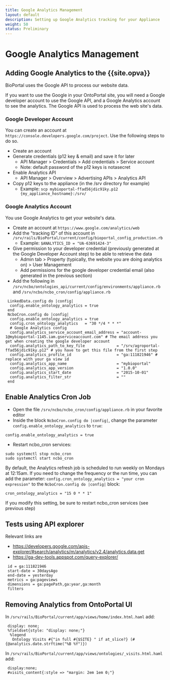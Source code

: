 ```yaml
---
title: Google Analytics Management
layout: default
description: Setting up Google Analytics tracking for your Appliance
weight: 50
status: Preliminary
---
```


# Google Analytics Management

## Adding Google Analytics to the {{site.opva}}

BioPortal uses the Google API to process our website data. 

If you want to use the Google in your OntoPortal site,
you will need a Google developer account to use the Google API,
and a Google Analytics account to see the analytics.
The Google API is used to process the web site's data.

### Google Developer Account

You can create an account at `https://console.developers.google.com/project`.
Use the following steps to do so.

* Create an account
* Generate credentials (p12 key & email) and save it for later
  * API Manager > Credentials > Add credentials > Service account
  * Note: default password of the p12 keys is notasecret
* Enable Analytics API
  * API Manager > Overview > Advertising APIs > Analytics API
* Copy p12 keys to the appliance (in the /srv directory for example)
  * Example: `scp mybioportal-ffad56jdic91ky.p12 {my_appliance_hostname}:/srv/`

### Google Analytics Account

You use Google Analytics to get your website's data. 

* Create an account at `https://www.google.com/analytics/web`
* Add the "tracking ID" of this account in `/srv/rails/BioPortal/current/config/bioportal_config_production.rb`
  * Example: `$ANALYTICS_ID = "UA-63691424-3"`
* Give permission to your developer credential (previously generated at the Google Developer Account step) to be able to retrieve the data
  * Admin tab > Property (typically, the website you are doing analytics on) > User Management
  * Add permissions for the google developer credential email (also generated in the previous section)
* Add the following in `/srv/ncbo/ontologies_api/current/config/environments/appliance.rb` and `/srv/ncbo/ncbo_cron/config/appliance.rb`

```
 LinkedData.config do |config|
  config.enable_ontology_analytics = true
 end
 NcboCron.config do |config|
  config.enable_ontology_analytics = true
  config.cron_ontology_analytics   = "30 */4 * * *"
  # Google Analytics config
  config.analytics_service_account_email_address = "account-1@mybioportal-1145.iam.gserviceaccount.com" # The email address you get when creating the google developer account
  config.analytics_path_to_key_file              = "/srv/agroportal-ffad56jdic91ky.p12" # you have to get this file from the first step
  config.analytics_profile_id                    = "ga:111821946" # replace with your ga view id
  config.analytics_app_name                      = "mybioportal"
  config.analytics_app_version                   = "1.0.0"
  config.analytics_start_date                    = "2015-10-01"
  config.analytics_filter_str                    = ""
 end
 ```

## Enable Analytics Cron Job
* Open the file `/srv/ncbo/ncbo_cron/config/appliance.rb` in your favorite editor
* Inside the block `NcboCron.config do |config|`, change the parameter `config.enable_ontology_analytics` to `true`:
```
config.enable_ontology_analytics = true
```
* Restart ncbo_cron services:
```
sudo systemctl stop ncbo_cron
sudo systemctl start ncbo_cron
```
By default, the Analytics refresh job is scheduled to run weekly on Mondays at 12:15am. If you need to change the frequency or the run time, you can add the parameter: `config.cron_ontology_analytics = "your cron expression"` to the `NcboCron.config do |config|` block:
```
cron_ontology_analytics = "15 0 * * 1"
```

If you modify this setting, be sure to restart ncbo_cron services (see previous step)

## Tests using API explorer

Relevant links are
* https://developers.google.com/apis-explorer/#search/analytics/m/analytics/v2.4/analytics.data.get
* https://ga-dev-tools.appspot.com/query-explorer/

```
 id = ga:111821946
 start-date = 30daysAgo
 end-date = yesterday
 metrics = ga:pageviews
 dimensions = ga:pagePath,ga:year,ga:month
 filters
```

## Removing Analytics from OntoPortal UI

In `/srv/rails/BioPortal/current/app/views/home/index.html.haml` add:

```
 display: none;
 %fieldset{style: "display: none;"}
  %legend
   Ontology Visits #{"in full #{$SITE} " if at_slice?} (#{@analytics.date.strftime("%B %Y")})
```

In `/srv/rails/BioPortal/current/app/views/ontologies/_visits.html.haml` add:

```
 display:none;
 #visits_content{:style => "margin: 2em 1em 0;"}
 ```
